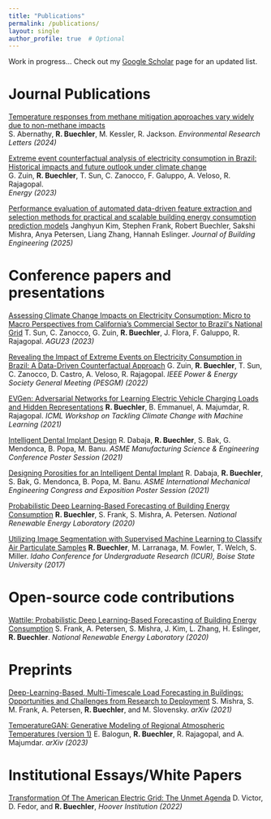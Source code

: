 ```yaml
---
title: "Publications"
permalink: /publications/
layout: single
author_profile: true  # Optional
---
```

Work in progress...
Check out my [Google Scholar](https://scholar.google.com/citations?hl=en&user=k_8EYPUAAAAJ&view_op=list_works&sortby=pubdate) page for an updated list.

# Journal Publications

[Temperature responses from methane mitigation approaches vary widely due to non-methane impacts](https://iopscience.iop.org/article/10.1088/1748-9326/ad60e0/meta)  
S. Abernathy, **R. Buechler**, M. Kessler, R. Jackson.
*Environmental Research Letters (2024)*

[Extreme event counterfactual analysis of electricity consumption in Brazil: Historical impacts and future outlook under climate change](https://www.sciencedirect.com/science/article/abs/pii/S0360544223014950)  
G. Zuin, **R. Buechler**, T. Sun, C. Zanocco, F. Galuppo, A. Veloso, R. Rajagopal.  
*Energy (2023)* 

[Performance evaluation of automated data-driven feature extraction and selection methods for practical and scalable building energy consumption prediction models](https://www.sciencedirect.com/science/article/abs/pii/S2352710225002815)
Janghyun Kim, Stephen Frank, Robert Buechler, Sakshi Mishra, Anya Petersen, Liang Zhang, Hannah Eslinger.
*Journal of Building Engineering (2025)*

# Conference papers and presentations
  
[Assessing Climate Change Impacts on Electricity Consumption: Micro to Macro Perspectives from California’s Commercial Sector to Brazil's National Grid](https://ui.adsabs.harvard.edu/abs/2023AGUFMGC23J1183S/abstract)
T. Sun, C. Zanocco, G. Zuin, **R. Buechler**, J. Flora, F. Galuppo, R. Rajagopal.
*AGU23 (2023)*

[Revealing the Impact of Extreme Events on Electricity Consumption in Brazil: A Data-Driven Counterfactual Approach](https://ieeexplore.ieee.org/abstract/document/9916678)
G. Zuin, **R. Buechler**, T. Sun, C. Zanocco, D. Castro, A. Veloso, R. Rajagopal.
*IEEE Power & Energy Society General Meeting (PESGM) (2022)*

[EVGen: Adversarial Networks for Learning Electric Vehicle Charging Loads and Hidden Representations](https://www.climatechange.ai/papers/icml2021/55)
**R. Buechler**, B. Emmanuel, A. Majumdar, R. Rajagopal.
*ICML Workshop on Tackling Climate Change with Machine Learning (2021)*

[Intelligent Dental Implant Design](google.com)
R. Dabaja, **R. Buechler**, S. Bak, G. Mendonca, B. Popa, M. Banu.
*ASME Manufacturing Science & Engineering Conference Poster Session (2021)*

[Designing Porosities for an Intelligent Dental Implant](google.com)
R. Dabaja, **R. Buechler**, S. Bak, G. Mendonca, B. Popa, M. Banu.
*ASME International Mechanical Engineering Congress and Exposition Poster Session (2021)*

[Probabilistic Deep Learning-Based Forecasting of Building Energy Consumption](google.com)
**R. Buechler**, S. Frank, S. Mishra, A. Petersen.
*National Renewable Energy Laboratory (2020)*

[Utilizing Image Segmentation with Supervised Machine Learning to Classify Air Particulate Samples](https://scholarworks.boisestate.edu/icur/2017/Poster_Session/208/)
**R. Buechler**, M. Larranaga, M. Fowler, T. Welch, S. Miller.
*Idaho Conference for Undergraduate Research (ICUR), Boise State University (2017)*

# Open-source code contributions
[Wattile: Probabilistic Deep Learning-Based Forecasting of Building Energy Consumption](https://www.osti.gov/biblio/1968566)
S. Frank, A. Petersen, S. Mishra, J. Kim, L. Zhang, H. Eslinger, **R. Buechler**.
*National Renewable Energy Laboratory (2020)*

# Preprints
  
[Deep-Learning-Based, Multi-Timescale Load Forecasting in Buildings: Opportunities and Challenges from Research to Deployment](https://arxiv.org/abs/2008.05458)
S. Mishra, S. M. Frank, A. Petersen, **R. Buechler**, and M. Slovensky.
*arXiv (2021)*

[TemperatureGAN: Generative Modeling of Regional Atmospheric Temperatures (version 1)](https://arxiv.org/abs/2306.17248v1)
E. Balogun, **R. Buechler**, R. Rajagopal, and A. Majumdar.
*arXiv (2023)*

# Institutional Essays/White Papers
[Transformation Of The American Electric Grid: The Unmet Agenda](https://www.hoover.org/research/transformation-american-electric-grid-unmet-agenda)
D. Victor, D. Fedor, and **R. Buechler**,
*Hoover Institution (2022)*

